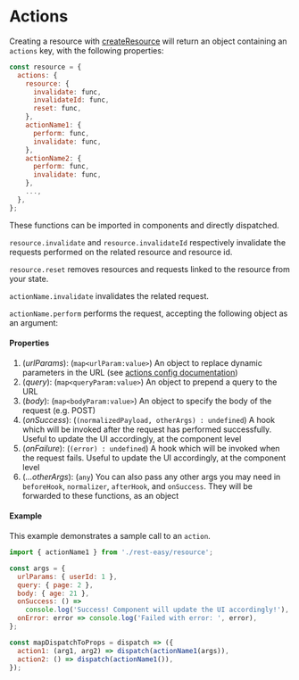 # Actions

Creating a resource with [createResource](../createResource.md) will return an object containing an `actions` key, with the following properties:

```js
const resource = {
  actions: {
    resource: {
      invalidate: func,
      invalidateId: func,
      reset: func,
    },
    actionName1: {
      perform: func,
      invalidate: func,
    },
    actionName2: {
      perform: func,
      invalidate: func,
    },
    ...,
  },
};
```

These functions can be imported in components and directly dispatched.

`resource.invalidate` and `resource.invalidateId` respectively invalidate the requests performed on the related resource and resource id.

`resource.reset` removes resources and requests linked to the resource from your state.

`actionName.invalidate` invalidates the related request.

`actionName.perform` performs the request, accepting the following object as an argument:

#### Properties

1.  (_urlParams_): (`map<urlParam:value>`) An object to replace dynamic parameters in the URL (see [actions config documentation](./actionsConfig.md#properties))
2.  (_query_): (`map<queryParam:value>`) An object to prepend a query to the URL
3.  (_body_): (`map<bodyParam:value>`) An object to specify the body of the request (e.g. POST)
4.  (_onSuccess_): (`(normalizedPayload, otherArgs) : undefined`) A hook which will be invoked after the request has performed successfully. Useful to update the UI accordingly, at the component level
5.  (_onFailure_): (`(error) : undefined`) A hook which will be invoked when the request fails. Useful to update the UI accordingly, at the component level
6.  (_...otherArgs_): (`any`) You can also pass any other args you may need in `beforeHook`, `normalizer`, `afterHook`, and `onSuccess`. They will be forwarded to these functions, as an object

#### Example

This example demonstrates a sample call to an `action`.

```js
import { actionName1 } from './rest-easy/resource';

const args = {
  urlParams: { userId: 1 },
  query: { page: 2 },
  body: { age: 21 },
  onSuccess: () =>
    console.log('Success! Component will update the UI accordingly!'),
  onError: error => console.log('Failed with error: ', error),
};

const mapDispatchToProps = dispatch => ({
  action1: (arg1, arg2) => dispatch(actionName1(args)),
  action2: () => dispatch(actionName1()),
});
```
